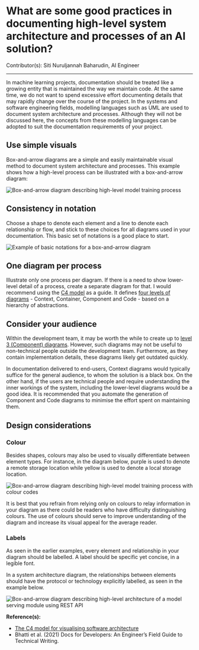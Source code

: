 # What are some good practices in documenting high-level system architecture and processes of an AI solution?

Contributor(s): Siti Nuruljannah Baharudin, AI Engineer

---

In machine learning projects, documentation should be treated like a growing entity that is maintained the way we maintain code. At the same time, we do not want to spend excessive effort documenting details that may rapidly change over the course of the project. In the systems and software engineering fields, modelling languages such as UML are used to document system architecture and processes. Although they will not be discussed here, the concepts from these modelling languages can be adopted to suit the documentation requirements of your project. 

## Use simple visuals 

Box-and-arrow diagrams are a simple and easily maintainable visual method to document system architecture and processes. This example shows how a high-level process can be illustrated with a box-and-arrow diagram:

![Box-and-arrow diagram describing high-level model training process](/book/assets/images/diagrams/box-arrow-example1.png)


## Consistency in notation

Choose a shape to denote each element and a line to denote each relationship or flow, and stick to these choices for all diagrams used in your documentation. This basic set of notations is a good place to start. 

![Example of basic notations for a box-and-arrow diagram](/book/assets/images/diagrams/box-arrow-notation-example.png)


## One diagram per process

Illustrate only one process per diagram. If there is a need to show lower-level detail of a process, create a separate diagram for that. I would recommend using the [C4 model](https://c4model.com/) as a guide. It defines [four levels of diagrams](https://c4model.com/#SystemContextDiagram) - Context, Container, Component and Code - based on a hierarchy of abstractions.

## Consider your audience

Within the development team, it may be worth the while to create up to [level 3 (Component) diagrams](https://c4model.com/#ComponentDiagram). However, such diagrams may not be useful to non-technical people outside the development team. Furthermore, as they contain implementation details, these diagrams likely get outdated quickly. 

In documentation delivered to end-users, Context diagrams would typically suffice for the general audience, to whom the solution is a black box. On the other hand, if the users are technical people and require understanding the inner workings of the system, including the lower-level diagrams would be a good idea. It is recommended that you automate the generation of Component and Code diagrams to minimise the effort spent on maintaining them.

## Design considerations

### Colour

Besides shapes, colours may also be used to visually differentiate between element types. For instance, in the diagram below, purple is used to denote a remote storage location while yellow is used to denote a local storage location.

![Box-and-arrow diagram describing high-level model training process with colour codes](/book/assets/images/diagrams/box-arrow-example2.png)


It is best that you refrain from relying only on colours to relay information in your diagram as there could be readers who have difficulty distinguishing colours. The use of colours should serve to improve understanding of the diagram and increase its visual appeal for the average reader.

### Labels

As seen in the earlier examples, every element and relationship in your diagram should be labelled. A label should be specific yet concise, in a legible font.

In a system architecture diagram, the relationships between elements should have the protocol or technology explicitly labelled, as seen in the example below. 

![Box-and-arrow diagram describing high-level architecture of a model serving module using REST API](/book/assets/images/diagrams/box-arrow-example3.png)


__Reference(s):__ 
- [The C4 model for visualising software architecture](https://c4model.com/)
- Bhatti et al. (2021) Docs for Developers: An Engineer’s Field Guide to Technical Writing.

